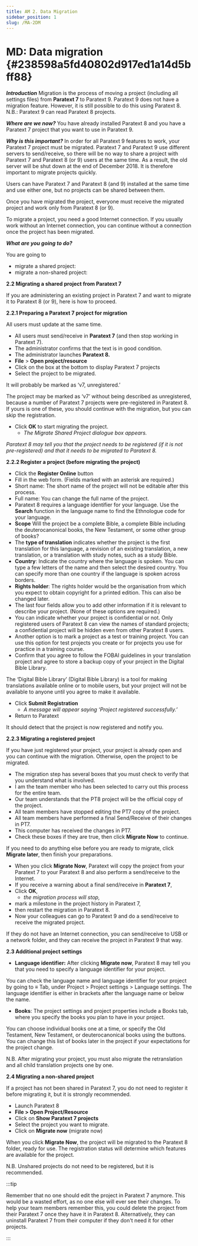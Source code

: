 ```yaml
---
title: AM 2. Data Migration
sidebar_position: 1
slug: /MA-2DM
---
```


# **MD: Data migration** {#238598a5fd40802d917ed1a14d5bff88}

_**Introduction**_  Migration is the process of moving a project (including all settings files) from **Paratext 7** to Paratext 9. Paratext 9 does not have a migration feature. However, it is still possible to do this using Paratext 8. N.B.: Paratext 9 can read Paratext 8 projects.

_**Where are we now?**_  You have already installed Paratext 8 and you have a Paratext 7 project that you want to use in Paratext 9.

_**Why is this important?**_  In order for all Paratext 9 features to work, your Paratext 7 project must be migrated. Paratext 7 and Paratext 9 use different servers to send/receive, so there will be no way to share a project with Paratext 7 and Paratext 8 (or 9) users at the same time. As a result, the old server will be shut down at the end of December 2018. It is therefore important to migrate projects quickly.

Users can have Paratext 7 and Paratext 8 (and 9) installed at the same time and use either one, but no projects can be shared between them.

Once you have migrated the project, everyone must receive the migrated project and work only from Paratext 8 (or 9).

To migrate a project, you need a good Internet connection. If you usually work without an Internet connection, you can continue without a connection once the project has been migrated.

_**What are you going to do?**_

You are going to

- migrate a shared project:
- migrate a non-shared project:

**2.2 Migrating a shared project from Paratext 7**

If you are administering an existing project in Paratext 7 and want to migrate it to Paratext 8 (or 9), here is how to proceed.

**2.2.1 Preparing a Paratext 7 project for migration**

All users must update at the same time.

- All users must send/receive in **Paratext 7** (and then stop working in Paratext 7).
- The administrator confirms that the text is in good condition.
- The administrator launches **Paratext 8.**
- **File** &gt; **Open project/resource**
- Click on the box at the bottom to display Paratext 7 projects
- Select the project to be migrated.

It will probably be marked as ‘v7, unregistered.’

The project may be marked as ‘v7’ without being described as unregistered, because a number of Paratext 7 projects were pre-registered in Paratext 8. If yours is one of these, you should continue with the migration, but you can skip the registration.

- Click **OK** to start migrating the project.
    - _The Migrate Shared Project dialogue box appears._

_Paratext 8 may tell you that the project needs to be registered (if it is not pre-registered) and that it needs to be migrated to Paratext 8._

**2.2.2 Register a project (before migrating the project)**

- Click the **Register Online** button
- Fill in the web form. (Fields marked with an asterisk are required.)
- Short name: The short name of the project will not be editable after this process.
- Full name: You can change the full name of the project.
- Paratext 8 requires a language identifier for your language. Use the **Search** function in the language name to find the Ethnologue code for your language.
- **Scope** Will the project be a complete Bible, a complete Bible including the deuterocanonical books, the New Testament, or some other group of books?
- The **type of translation** indicates whether the project is the first translation for this language, a revision of an existing translation, a new translation, or a translation with study notes, such as a study Bible.
- **Country**: Indicate the country where the language is spoken. You can type a few letters of the name and then select the desired country. You can specify more than one country if the language is spoken across borders.
- **Rights holder**: The rights holder would be the organisation from which you expect to obtain copyright for a printed edition. This can also be changed later.
- The last four fields allow you to add other information if it is relevant to describe your project. (None of these options are required.)
- You can indicate whether your project is confidential or not. Only registered users of Paratext 8 can view the names of standard projects; a confidential project will be hidden even from other Paratext 8 users.
- Another option is to mark a project as a test or training project. You can use this option for test projects you create or for projects you use for practice in a training course.
- Confirm that you agree to follow the FOBAI guidelines in your translation project and agree to store a backup copy of your project in the Digital Bible Library.

The ‘Digital Bible Library’ (Digital Bible Library) is a tool for making translations available online or to mobile users, but your project will not be available to anyone until you agree to make it available.

- Click **Submit Registration**
    - _A message will appear saying ‘Project registered successfully.’_
- Return to Paratext

It should detect that the project is now registered and notify you.

**2.2.3 Migrating a registered project**

If you have just registered your project, your project is already open and you can continue with the migration. Otherwise, open the project to be migrated.

- The migration step has several boxes that you must check to verify that you understand what is involved.
- I am the team member who has been selected to carry out this process for the entire team.
- Our team understands that the PT8 project will be the official copy of the project.
- All team members have stopped editing the PT7 copy of the project.
- All team members have performed a final Send/Receive of their changes in PT7.
- This computer has received the changes in PT7.
- Check these boxes if they are true, then click **Migrate Now** to continue.

If you need to do anything else before you are ready to migrate, click **Migrate later**, then finish your preparations.

- When you click **Migrate Now**, Paratext will copy the project from your Paratext 7 to your Paratext 8 and also perform a send/receive to the Internet.
- If you receive a warning about a final send/receive in **Paratext 7**,
- Click **OK**,
    - _the migration process will stop,_
- mark a milestone in the project history in Paratext 7,
- then restart the migration in Paratext 8.
- Now your colleagues can go to Paratext 9 and do a send/receive to receive the migrated project.

If they do not have an Internet connection, you can send/receive to USB or a network folder, and they can receive the project in Paratext 9 that way.

**2.3 Additional project settings**

- **Language identifier:** After clicking **Migrate now**, Paratext 8 may tell you that you need to specify a language identifier for your project.

You can check the language name and language identifier for your project by going to ≡ Tab, under Project &gt; Project settings &gt; Language settings. The language identifier is either in brackets after the language name or below the name.

- **Books**: The project settings and project properties include a Books tab, where you specify the books you plan to have in your project.

You can choose individual books one at a time, or specify the Old Testament, New Testament, or deuterocanonical books using the buttons. You can change this list of books later in the project if your expectations for the project change.

N.B. After migrating your project, you must also migrate the retranslation and all child translation projects one by one.

**2.4 Migrating a non-shared project**

If a project has not been shared in Paratext 7, you do not need to register it before migrating it, but it is strongly recommended.

- Launch Paratext 8
- **File &gt; Open Project/Resource**
- Click on **Show Paratext 7 projects**
- Select the project you want to migrate.
- Click on **Migrate now** (migrate now)

When you click **Migrate Now**, the project will be migrated to the Paratext 8 folder, ready for use. The registration status will determine which features are available for the project.

N.B. Unshared projects do not need to be registered, but it is recommended.

:::tip

Remember that no one should edit the project in Paratext 7 anymore. This would be a wasted effort, as no one else will ever see their changes. To help your team members remember this, you could delete the project from their Paratext 7 once they have it in Paratext 8. Alternatively, they can uninstall Paratext 7 from their computer if they don't need it for other projects.

:::



